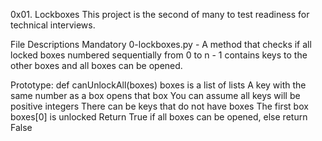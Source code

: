 0x01. Lockboxes
This project is the second of many to test readiness for technical interviews.

File Descriptions
Mandatory
0-lockboxes.py - A method that checks if all locked boxes numbered sequentially from 0 to n - 1 contains keys to the other boxes and all boxes can be opened.

Prototype: def canUnlockAll(boxes)
boxes is a list of lists
A key with the same number as a box opens that box
You can assume all keys will be positive integers
There can be keys that do not have boxes
The first box boxes[0] is unlocked
Return True if all boxes can be opened, else return False
